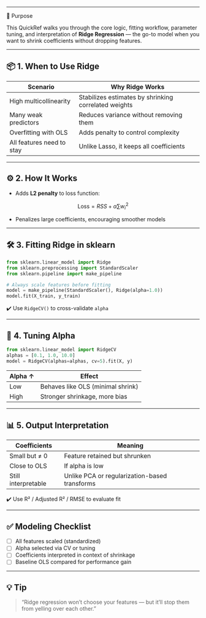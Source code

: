 ___
🎯 Purpose

This QuickRef walks you through the core logic, fitting workflow, parameter tuning, and interpretation of **Ridge Regression** — the go-to model when you want to shrink coefficients without dropping features.

---

## 📦 1. When to Use Ridge

| Scenario                  | Why Ridge Works                                      |
| ------------------------- | ---------------------------------------------------- |
| High multicollinearity    | Stabilizes estimates by shrinking correlated weights |
| Many weak predictors      | Reduces variance without removing them               |
| Overfitting with OLS      | Adds penalty to control complexity                   |
| All features need to stay | Unlike Lasso, it keeps all coefficients              |

---

## ⚙️ 2. How It Works

* Adds **L2 penalty** to loss function:

$$
\text{Loss} = RSS + \alpha \sum w_i^2
$$

* Penalizes large coefficients, encouraging smoother models

---

## 🛠️ 3. Fitting Ridge in sklearn

```python
from sklearn.linear_model import Ridge
from sklearn.preprocessing import StandardScaler
from sklearn.pipeline import make_pipeline

# Always scale features before fitting
model = make_pipeline(StandardScaler(), Ridge(alpha=1.0))
model.fit(X_train, y_train)
```

✔️ Use `RidgeCV()` to cross-validate `alpha`

---

## 🔁 4. Tuning Alpha

```python
from sklearn.linear_model import RidgeCV
alphas = [0.1, 1.0, 10.0]
model = RidgeCV(alphas=alphas, cv=5).fit(X, y)
```

| Alpha ↑ | Effect                            |
| ------- | --------------------------------- |
| Low     | Behaves like OLS (minimal shrink) |
| High    | Stronger shrinkage, more bias     |

---

## 📊 5. Output Interpretation

| Coefficients        | Meaning                                       |
| ------------------- | --------------------------------------------- |
| Small but ≠ 0       | Feature retained but shrunken                 |
| Close to OLS        | If alpha is low                               |
| Still interpretable | Unlike PCA or regularization-based transforms |

✔️ Use R² / Adjusted R² / RMSE to evaluate fit

---

## ✅ Modeling Checklist

* [ ] All features scaled (standardized)
* [ ] Alpha selected via CV or tuning
* [ ] Coefficients interpreted in context of shrinkage
* [ ] Baseline OLS compared for performance gain

---

## 💡 Tip

> “Ridge regression won’t choose your features — but it’ll stop them from yelling over each other.”
